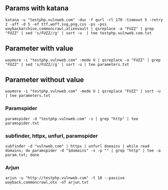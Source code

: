 ## Params with katana

```
katana -u "testphp.vulnweb.com" -duc -f qurl -rl 170 -timeout 5 -retry 2 -aff -d 5 -ef ttf,woff,svg,png,css -ps -pss waybackarchive,commoncrawl,alienvault | qsreplace -a "FUZZ" | grep "FUZZ" | sed 's/FUZZ//g' | sort -u  | tee testphp.vulnweb.com.txt
```

## Parameter with value

```
waymore -i "testphp.vulnweb.com" -mode U | qsreplace -a "FUZZ" | grep "FUZZ" | sed 's/FUZZ//g' | sort -u | tee parameters.txt
```

## Parameter without value

```
waymore -i "testphp.vulnweb.com" -mode U | qsreplace "FUZZ" | sort -u | tee parameters.txt
```

### Paramspider

```
paramspider -d "testphp.vulnweb.com" -s | grep "http" | tee paramspider.txt
```

### subfinder, httpx, unfurl, paramspider

```
subfinder -d "vulnweb.com" | httpx | unfurl domains | while read domains; do paramspider -d "$domains" -s -p "" | grep "http" | tee -a param.txt; done
```

### Arjun

```
arjun -u "http://testphp.vulnweb.com" -t 10 --passive wayback,commoncrawl,otx -oT arjun.txt
```
